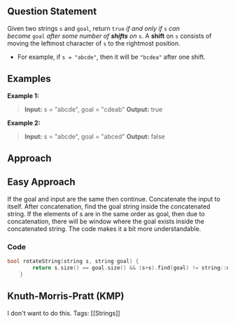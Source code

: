 ## Question Statement
Given two strings `s` and `goal`, return `true` _if and only if_ `s` _can become_ `goal` _after some number of **shifts** on_ `s`.
A **shift** on `s` consists of moving the leftmost character of `s` to the rightmost position.
- For example, if `s = "abcde"`, then it will be `"bcdea"` after one shift.

## Examples
**Example 1:**
>**Input:** s = "abcde", goal = "cdeab"
>**Output:** true

**Example 2:**
>**Input:** s = "abcde", goal = "abced"
>**Output:** false

## Approach
## Easy Approach
If the goal and input are the same then continue. Concatenate the input to itself. After concatenation, find the goal string inside the concatenated string. If the elements of s are in the same order as goal, then due to concatenation, there will be window where the goal exists inside the concatenated string. The code makes it a bit more understandable.

### Code
```cpp
bool rotateString(string s, string goal) {
        return s.size() == goal.size() && (s+s).find(goal) != string::npos;
    }
```
## Knuth-Morris-Pratt (KMP)
I don't want to do this.
Tags: [[Strings]]